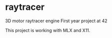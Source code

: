 # raytracer
3D motor raytracer engine 
First year project at 42

This project is working with MLX and X11.
